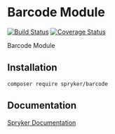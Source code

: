 # Barcode Module
[![Build Status](https://travis-ci.org/spryker/barcode.svg)](https://travis-ci.org/spryker/barcode)
[![Coverage Status](https://coveralls.io/repos/github/spryker/barcode/badge.svg)](https://coveralls.io/github/spryker/barcode)

Barcode Module

## Installation

```
composer require spryker/barcode
```

## Documentation

[Spryker Documentation](https://academy.spryker.com/developing_with_spryker/module_guide/modules.html)
